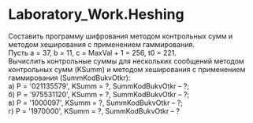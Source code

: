 # Laboratory_Work.Heshing
Составить программу шифрования методом контрольных сумм и методом хеширования с применением гаммирования.  
Пусть а = 37, b = 11, с = МахVal + 1 = 256, t0 = 221.  
Вычислить контрольные суммы для нескольких сообщений методом контрольных сумм (KSumm) и методом хеширования с применением гаммирования (SummKodBukvOtkr):  
а) Р = '021135579', KSumm = ?, SummKodBukvOtkr – ?;  
б) Р = '975531120', KSumm = ?, SummKodBukvOtkr – ?;  
в) Р = '1000097', KSumm = ?, SummKodBukvOtkr – ?;  
г) Р = '1970000', KSumm = ?, SummKodBukvOtkr – ?  
